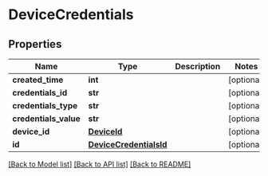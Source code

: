 # DeviceCredentials

## Properties
Name | Type | Description | Notes
------------ | ------------- | ------------- | -------------
**created_time** | **int** |  | [optional] 
**credentials_id** | **str** |  | [optional] 
**credentials_type** | **str** |  | [optional] 
**credentials_value** | **str** |  | [optional] 
**device_id** | [**DeviceId**](DeviceId.md) |  | [optional] 
**id** | [**DeviceCredentialsId**](DeviceCredentialsId.md) |  | [optional] 

[[Back to Model list]](../README.md#documentation-for-models) [[Back to API list]](../README.md#documentation-for-api-endpoints) [[Back to README]](../README.md)


